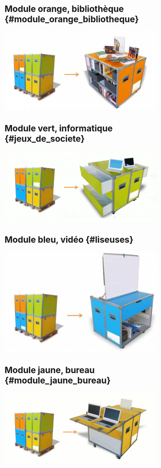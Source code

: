 # Module orange, bibliothèque {#module_orange_bibliotheque}

![](orange.png)

# Module vert, informatique {#jeux_de_societe}

![](module_vert.png)

# Module bleu, vidéo {#liseuses}

![](module_bleu.png)

# Module jaune, bureau {#module_jaune_bureau}

![](module_jaune.png)



